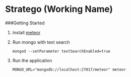 Stratego (Working Name)
===========

###Getting Started

1. Install [meteor](http://docs.meteor.com/#quickstart)

2. Run mongo with text search

    `mongod --setParameter textSearchEnabled=true`

3. Run the application

    `MONGO_URL="mongodb://localhost:27017/meteor" meteor`